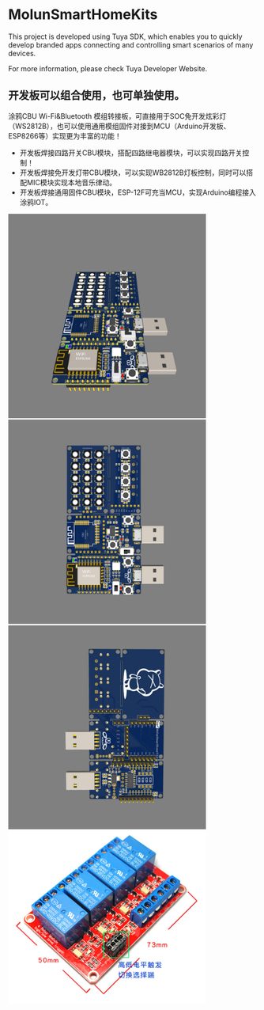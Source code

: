 # MolunSmartHomeKits

This project is developed using Tuya SDK, which enables you to quickly develop branded apps connecting and controlling smart scenarios of many devices.

For more information, please check Tuya Developer Website.

## 开发板可以组合使用，也可单独使用。
涂鸦CBU Wi-Fi&Bluetooth 模组转接板，可直接用于SOC免开发炫彩灯（WS2812B），也可以使用通用模组固件对接到MCU（Arduino开发板、ESP8266等）实现更为丰富的功能！

- 开发板焊接四路开关CBU模块，搭配四路继电器模块，可以实现四路开关控制！
- 开发板焊接免开发灯带CBU模块，可以实现WB2812B灯板控制，同时可以搭配MIC模块实现本地音乐律动。
- 开发板焊接通用固件CBU模块，ESP-12F可充当MCU，实现Arduino编程接入涂鸦IOT。



<p align="left">
<img width=400 src="Snipaste_2021-07-06_18-18-03.jpg" >
<img width=400 src="Snipaste_2021-07-06_18-18-26.jpg" >
<img width=400 src="Snipaste_2021-07-06_18-18-39.jpg" >
<img width=400 src="Snipaste_2021-06-08_17-32-31.png" >
</p>

